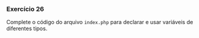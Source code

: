 ### Exercício 26
Complete o código do arquivo `index.php` para declarar e usar variáveis de diferentes tipos.